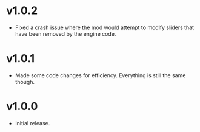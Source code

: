 # v1.0.2

* Fixed a crash issue where the mod would attempt to modify sliders that have been removed by the engine code.

# v1.0.1

* Made some code changes for efficiency. Everything is still the same though.

# v1.0.0

* Initial release.
